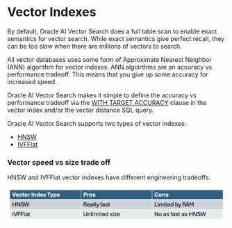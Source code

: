 # Vector Indexes

By default, Oracle AI Vector Search does a full table scan to enable exact semantics for vector search.
While exact semantics give perfect recall, they can be too slow when there are millions of vectors to search.

All vector databases uses some form of Approximate Nearest Neighbor (ANN) algorithm for vector indexes.
ANN algoirthms are an accuracy vs performance tradeoff.  This means that you give up some accuracy for increased speed.

Oracle AI Vector Search makes it simple to define the accuracy vs performance tradeoff via the [WITH TARGET ACCURACY](With%20Target%20Accuracy.md) clause in the vector index and/or the vector distance SQL query.

Oracle AI Vector Search supports two types of vector indexes:
- [HNSW](HNSW%20Indexes.md)
- [IVFFlat](IVFFlat%20Indexes.md)

### Vector speed vs size trade off
HNSW and IVFFlat vector indexes have different engineering tradeoffs.

<img src="images/hnsw_ivfflat_pro_cons.png" width="512" alt="speed size trade off"/>

